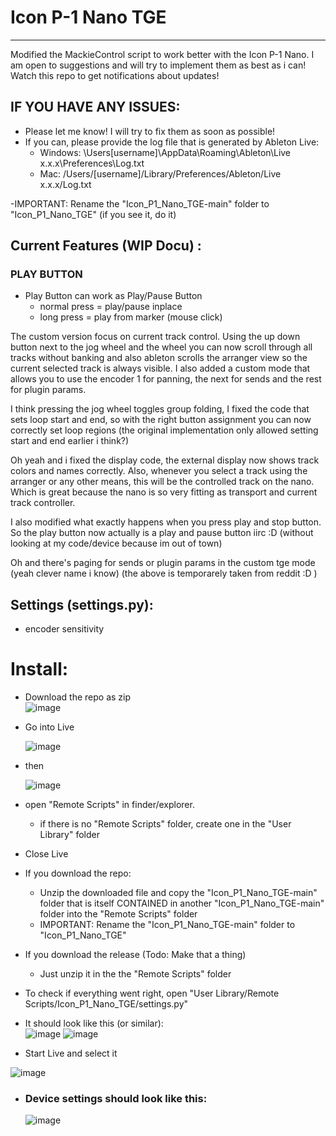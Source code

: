 # Icon P-1 Nano TGE
------------------------------------

Modified the MackieControl script to work better with the Icon P-1 Nano. 
I am open to suggestions and will try to implement them as best as i can!
Watch this repo to get notifications about updates!


## IF YOU HAVE ANY ISSUES:
- Please let me know! I will try to fix them as soon as possible!
- If you can, please provide the log file that is generated by Ableton Live:
    - Windows:  \Users\[username]\AppData\Roaming\Ableton\Live x.x.x\Preferences\Log.txt
    - Mac:  /Users/[username]/Library/Preferences/Ableton/Live x.x.x/Log.txt

-IMPORTANT: Rename the "Icon_P1_Nano_TGE-main" folder to "Icon_P1_Nano_TGE" (if you see it, do it)



## Current Features (WIP Docu) :



### PLAY BUTTON
- Play Button can work as Play/Pause Button
    - normal press = play/pause inplace
    - long press = play from marker (mouse click)

The custom version focus on current track control. Using the up down button next to the jog wheel and the wheel you can now scroll through all tracks without banking and also ableton scrolls the arranger view so the current selected track is always visible. I also added a custom mode that allows you to use the encoder 1 for panning, the next for sends and the rest for plugin params.

I think pressing the jog wheel toggles group folding, I fixed the code that sets loop start and end, so with the right button assignment you can now correctly set loop regions (the original implementation only allowed setting start and end earlier i think?)

Oh yeah and i fixed the display code, the external display now shows track colors and names correctly. Also, whenever you select a track using the arranger or any other means, this will be the controlled track on the nano. Which is great because the nano is so very fitting as transport and current track controller.

I also modified what exactly happens when you press play and stop button. So the play button now actually is a play and pause button iirc :D (without looking at my code/device because im out of town)

Oh and there's paging for sends or plugin params in the custom tge mode (yeah clever name i know)
(the above is temporarely taken from reddit :D )
## Settings (settings.py):
  - encoder sensitivity 

# Install:

- Download the repo as zip  
  ![image](https://github.com/user-attachments/assets/37dda2c8-60a3-4276-8f99-a6536e095f3e)



- Go into Live

  ![image](https://github.com/MrMatch246/Launchkey_MK3_TGE/assets/50702646/5290bc01-4248-4e5d-9a44-b5f9a80c7d3c)

- then

  ![image](https://github.com/MrMatch246/Launchkey_MK3_TGE/assets/50702646/559af2d9-a063-437a-b2fe-77be1f838203)

- open "Remote Scripts" in finder/explorer.
    - if there is no "Remote Scripts" folder, create one in the "User Library" folder

- Close Live
- If you download the repo:
    - Unzip the downloaded file and copy the "Icon_P1_Nano_TGE-main" folder that is itself CONTAINED in another "Icon_P1_Nano_TGE-main" folder into  the "Remote Scripts" folder
    - IMPORTANT: Rename the "Icon_P1_Nano_TGE-main" folder to "Icon_P1_Nano_TGE"
- If you download the release (Todo: Make that a thing)
    - Just unzip it in the the "Remote Scripts" folder
- To check if everything went right, open "User Library/Remote Scripts/Icon_P1_Nano_TGE/settings.py"
- It should look like this (or similar):  
  ![image](https://github.com/user-attachments/assets/a39dbfe0-ab77-4b95-9ecb-3c58e1be61cb)
  ![image](https://github.com/user-attachments/assets/3679cf1e-9fc8-4fb5-80ad-5268caf07056)






- Start Live and select it

![image](https://github.com/user-attachments/assets/2aedf1e2-0bad-4e28-9cf9-f6100fadc5bf)


- ### Device settings should look like this:

  ![image](https://github.com/user-attachments/assets/9309d13e-de6f-427c-be9a-eecebe91201b)

